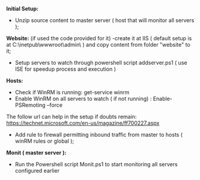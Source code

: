 **Initial Setup:**

- Unzip source content to master server ( host that will monitor all servers );

**Website:** (if used the code provided for it)
-create it at IIS ( default setup is at C:\inetpub\wwwroot\admin\ ) and copy content from folder "website" to it;

- Setup servers to watch through powershell script addserver.ps1 ( use ISE for speedup process and execution )

**Hosts:**
- Check if WinRM is running: get-service winrm
- Enable WinRM on all servers to watch ( if not running) : Enable-PSRemoting –force

The follow url can help in the setup if doubts remain: 
https://technet.microsoft.com/en-us/magazine/ff700227.aspx

- Add rule to firewall permitting inbound traffic from master to hosts ( winRM rules or global );

**Monit ( master server ):**
- Run the Powershell script Monit.ps1 to start monitoring all servers configured earlier

